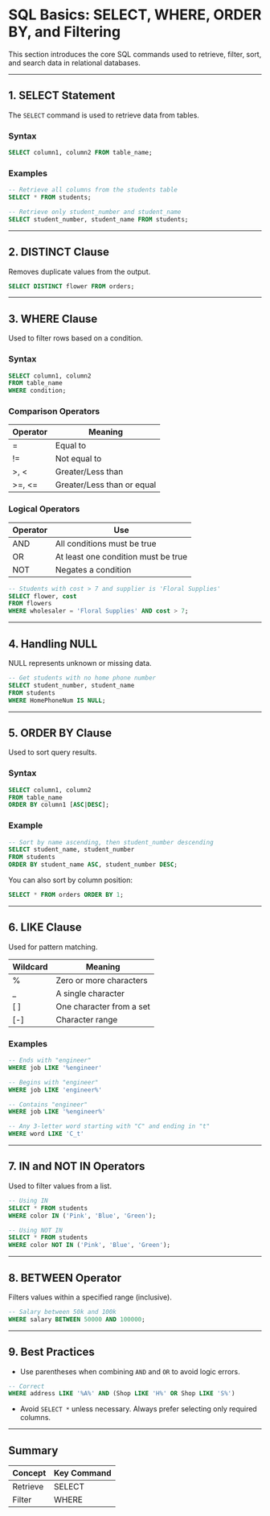 # SQL Basics: SELECT, WHERE, ORDER BY, and Filtering

This section introduces the core SQL commands used to retrieve, filter, sort, and search data in relational databases.

---

## 1. SELECT Statement

The `SELECT` command is used to retrieve data from tables.

### Syntax
```sql
SELECT column1, column2 FROM table_name;
```

### Examples
```sql
-- Retrieve all columns from the students table
SELECT * FROM students;

-- Retrieve only student_number and student_name
SELECT student_number, student_name FROM students;
```

---

## 2. DISTINCT Clause

Removes duplicate values from the output.

```sql
SELECT DISTINCT flower FROM orders;
```

---

## 3. WHERE Clause

Used to filter rows based on a condition.

### Syntax
```sql
SELECT column1, column2 
FROM table_name 
WHERE condition;
```

### Comparison Operators

| Operator | Meaning          |
|----------|------------------|
| =        | Equal to         |
| !=       | Not equal to     |
| >, <     | Greater/Less than|
| >=, <=   | Greater/Less than or equal |

### Logical Operators

| Operator | Use                                    |
|----------|----------------------------------------|
| AND      | All conditions must be true            |
| OR       | At least one condition must be true    |
| NOT      | Negates a condition                    |

```sql
-- Students with cost > 7 and supplier is 'Floral Supplies'
SELECT flower, cost 
FROM flowers 
WHERE wholesaler = 'Floral Supplies' AND cost > 7;
```

---

## 4. Handling NULL

NULL represents unknown or missing data.

```sql
-- Get students with no home phone number
SELECT student_number, student_name 
FROM students 
WHERE HomePhoneNum IS NULL;
```

---

## 5. ORDER BY Clause

Used to sort query results.

### Syntax
```sql
SELECT column1, column2 
FROM table_name 
ORDER BY column1 [ASC|DESC];
```

### Example
```sql
-- Sort by name ascending, then student_number descending
SELECT student_name, student_number 
FROM students 
ORDER BY student_name ASC, student_number DESC;
```

You can also sort by column position:
```sql
SELECT * FROM orders ORDER BY 1;
```

---

## 6. LIKE Clause

Used for pattern matching.

| Wildcard | Meaning                     |
|----------|-----------------------------|
| %        | Zero or more characters     |
| _        | A single character          |
| [ ]      | One character from a set    |
| [-]      | Character range             |

### Examples
```sql
-- Ends with "engineer"
WHERE job LIKE '%engineer'

-- Begins with "engineer"
WHERE job LIKE 'engineer%'

-- Contains "engineer"
WHERE job LIKE '%engineer%'

-- Any 3-letter word starting with "C" and ending in "t"
WHERE word LIKE 'C_t'
```

---

## 7. IN and NOT IN Operators

Used to filter values from a list.

```sql
-- Using IN
SELECT * FROM students 
WHERE color IN ('Pink', 'Blue', 'Green');

-- Using NOT IN
SELECT * FROM students 
WHERE color NOT IN ('Pink', 'Blue', 'Green');
```

---

## 8. BETWEEN Operator

Filters values within a specified range (inclusive).

```sql
-- Salary between 50k and 100k
WHERE salary BETWEEN 50000 AND 100000;
```

---

## 9. Best Practices

- Use parentheses when combining `AND` and `OR` to avoid logic errors.
```sql
-- Correct
WHERE address LIKE '%A%' AND (Shop LIKE 'H%' OR Shop LIKE 'S%')
```

- Avoid `SELECT *` unless necessary. Always prefer selecting only required columns.

---

## Summary

| Concept     | Key Command           |
|-------------|------------------------|
| Retrieve    | SELECT                 |
| Filter      | WHERE
